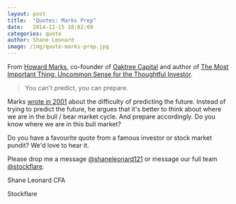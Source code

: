 ```yaml
---
layout: post
title:  "Quotes: Marks Prep"
date:   2014-12-15 18:02:09
categories: quote
author: Shane Leonard
image: /img/quote-marks-prep.jpg
---
```


From [Howard Marks](http://en.wikipedia.org/wiki/Howard_Marks_%28investor%29), co-founder of [Oaktree Capital](http://www.oaktreecapital.com/) and author of [The Most Important Thing: Uncommon Sense for the Thoughtful Investor](http://www.amazon.com/The-Most-Important-Thing-Thoughtful/dp/0231153686).

> You can't predict, you can prepare.

Marks [wrote in 2001](http://www.oaktreecapital.com/MemoTree/2001_11_20%20You%20Can%27t%20Predict.pdf) about the difficulty of predicting the future. Instead of trying to predict the future, he argues that it's better to think about where we are in the bull / bear market cycle. And prepare accordingly. Do you know where we are in this bull market?

Do you have a favourite quote from a famous investor or stock market pundit? We'd love to hear it.

Please drop me a message [@shaneleonard121](https://twitter.com/shaneleonard121) or message our full team [@stockflare](https://twitter.com/stockflare).

Shane Leonard CFA

Stockflare